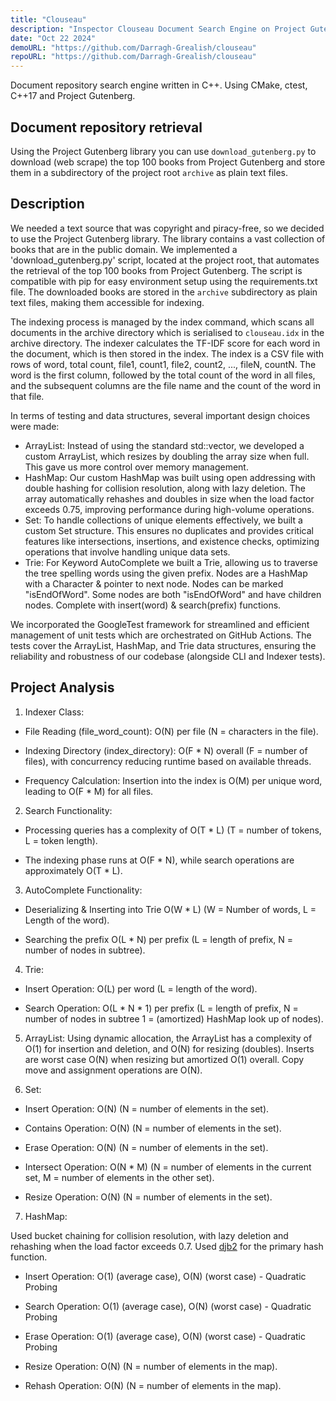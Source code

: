 ```yaml
---
title: "Clouseau"
description: "Inspector Clouseau Document Search Engine on Project Gutenberg directory"
date: "Oct 22 2024"
demoURL: "https://github.com/Darragh-Grealish/clouseau"
repoURL: "https://github.com/Darragh-Grealish/clouseau"
---
```



Document repository search engine written in C++.
Using CMake, ctest, C++17 and Project Gutenberg.

## Document repository retrieval

Using the Project Gutenberg library you can use `download_gutenberg.py` to download (web scrape) the top 100 books from Project Gutenberg and store them in a subdirectory of the project root `archive` as plain text files.

## Description 

We needed a text source that was copyright and piracy-free, so we decided to use the Project Gutenberg library. The library contains a vast collection of books that are in the public domain. We implemented a 'download_gutenberg.py' script, located at the project root, that automates the retrieval of the top 100 books from Project Gutenberg. The script is compatible with pip for easy environment setup using the requirements.txt file. The downloaded books are stored in the `archive` subdirectory as plain text files, making them accessible for indexing.

The indexing process is managed by the index command, which scans all documents in the archive directory which is serialised to `clouseau.idx` in the archive directory. The indexer calculates the TF-IDF score for each word in the document, which is then stored in the index. The index is a CSV file with rows of word, total count, file1, count1, file2, count2, ..., fileN, countN. The word is the first column, followed by the total count of the word in all files, and the subsequent columns are the file name and the count of the word in that file.

In terms of testing and data structures, several important design choices were made:

- ArrayList: Instead of using the standard std::vector, we developed a custom ArrayList, which resizes by doubling the array size when full. This gave us more control over memory management.
- HashMap: Our custom HashMap was built using open addressing with double hashing for collision resolution, along with lazy deletion. The array automatically rehashes and doubles in size when the load factor exceeds 0.75, improving performance during high-volume operations.
- Set: To handle collections of unique elements effectively, we built a custom Set structure. This ensures no duplicates and provides critical features like intersections, insertions, and existence checks, optimizing operations that involve handling unique data sets.
- Trie: For Keyword AutoComplete we built a Trie, allowing us to traverse the tree spelling words using the given prefix. Nodes are a HashMap with a Character & pointer to next node. Nodes can be marked "isEndOfWord". Some nodes are both "isEndOfWord" and have children nodes. Complete with insert(word) & search(prefix) functions.

We incorporated the GoogleTest framework for streamlined and efficient management of unit tests which are orchestrated on GitHub Actions. The tests cover the ArrayList, HashMap, and Trie data structures, ensuring the reliability and robustness of our codebase (alongside CLI and Indexer tests).

## Project Analysis

1. Indexer Class:

- File Reading (file_word_count): O(N) per file (N = characters in the file).

- Indexing Directory (index_directory): O(F * N) overall (F = number of files), with concurrency reducing runtime based on available threads.

- Frequency Calculation: Insertion into the index is O(M) per unique word, leading to O(F * M) for all files.

2. Search Functionality:

- Processing queries has a complexity of O(T * L) (T = number of tokens, L = token length).

- The indexing phase runs at O(F * N), while search operations are approximately O(T * L). 

3. AutoComplete Functionality:

- Deserializing & Inserting into Trie O(W * L) (W = Number of words, L = Length of the word).

- Searching the prefix O(L * N) per prefix (L = length of prefix, N = number of nodes in subtree).

4. Trie:

- Insert Operation: O(L) per word (L = length of the word).

- Search Operation: O(L * N * 1) per prefix (L = length of prefix, N = number of nodes in subtree 1 = (amortized) HashMap look up of nodes).

5. ArrayList: Using dynamic allocation, the ArrayList has a complexity of O(1) for insertion and deletion, and O(N) for resizing (doubles). Inserts are worst case O(N) when resizing but amortized O(1) overall. Copy move and assignment operations are O(N).

6. Set: 

- Insert Operation: O(N) (N = number of elements in the set).

- Contains Operation: O(N) (N = number of elements in the set).

- Erase Operation: O(N) (N = number of elements in the set).

- Intersect Operation: O(N * M) (N = number of elements in the current set, M = number of elements in the other set).

- Resize Operation: O(N) (N = number of elements in the set).

7. HashMap:

Used bucket chaining for collision resolution, with lazy deletion and rehashing when the load factor exceeds 0.7.
Used [djb2](http://www.cse.yorku.ca/~oz/hash.html) for the primary hash function.

- Insert Operation: O(1) (average case), O(N) (worst case)  - Quadratic Probing

- Search Operation: O(1) (average case), O(N) (worst case) - Quadratic Probing

- Erase Operation: O(1) (average case), O(N) (worst case) - Quadratic Probing

- Resize Operation: O(N) (N = number of elements in the map).

- Rehash Operation: O(N) (N = number of elements in the map).


